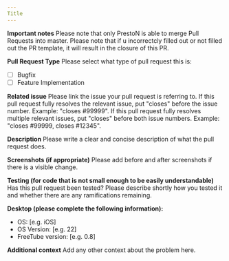 ```yaml
---
Title
---
```


**Important notes**
Please note that only PrestoN is able to merge Pull Requests into master.
Please note that if u incorrectcly filled out or not filled out the PR template, it will result in the closure of this PR.

**Pull Request Type**
Please select what type of pull request this is:
- [ ] Bugfix
- [ ] Feature Implementation

**Related issue**
Please link the issue your pull request is referring to. If this pull request fully resolves the relevant issue, put "closes" before the issue number. Example: "closes #99999". If this pull request fully resolves multiple relevant issues, put "closes" before both issue numbers. Example: "closes #99999, closes #12345".

**Description**
Please write a clear and concise description of what the pull request does.

**Screenshots (if appropriate)**
Please add before and after screenshots if there is a visible change.

**Testing (for code that is not small enough to be easily understandable)**
Has this pull request been tested?
Please describe shortly how you tested it and whether there are any ramifications remaining. 

**Desktop (please complete the following information):**
 - OS: [e.g. iOS]
 - OS Version: [e.g. 22]
 - FreeTube version: [e.g. 0.8]

**Additional context**
Add any other context about the problem here.
